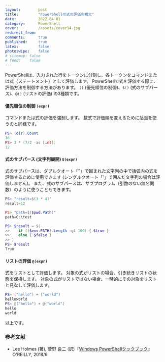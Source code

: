 ```yaml
---
layout:        post
title:         "PowerShellの式の評価の構文"
date:          2022-04-01
category:      PowerShell
cover:         /assets/cover14.jpg
redirect_from:
comments:      true
published:     true
latex:         false
photoswipe:    false
# sitemap: false
# feed:    false
---
```


PowerShellは、入力された行をトークンに分割し、各トークンをコマンドまたは式（ステートメント）として評価します。
PowerShellで式を評価する際に、評価方法を制御する方法があります。
`()` (優先順位の制御)、`$()` (式のサブパース)、`@()` (リストの評価) の3種類です。

#### 優先順位の制御 `(expr)`
コマンドまたは式の評価を強制します。
数式で評価順を変えるために括弧を使うのと同様です。
```ps1
PS> (dir).Count
36
PS> 3 * (7/2 -as [int])
12
```

#### 式のサブパース (文字列展開) `$(expr)`
式のサブパースは、ダブルクオート「"」で囲まれた文字列の中で括弧内の式を評価するために使用できます (シングルクオート「'」で囲んだ文字列の場合は評価しません)。
また、式のサブパースは、サブプログラム（引数のない無名関数）のように使うこともできます。
```ps1
PS> "result=$(3 * 4)"
result=12

PS> "path=$($pwd.Path)"
path=C:\test

PS> $result = $(
>>    if (($env:PATH).Length -gt 100) { $true }
>>    else { $false }
>> )
PS> $result
True
```

#### リストの評価 `@(expr)`
式をリストとして評価します。
対象の式がリストの場合、引き続きリストの状態を保持します。
対象の式がリストではない場合、一時的にその対象をリストと見なして評価します。
```ps1
PS> ("hello") + ("world")
helloworld
PS> @("hello") + @("world")
hello
world
```

以上です。

### 参考文献
- Lee Holmes (著), 菅野 良二 (訳)『[Windows PowerShellクックブック](https://amzn.to/3QwwEsn)』O'REILLY, 2018/6
